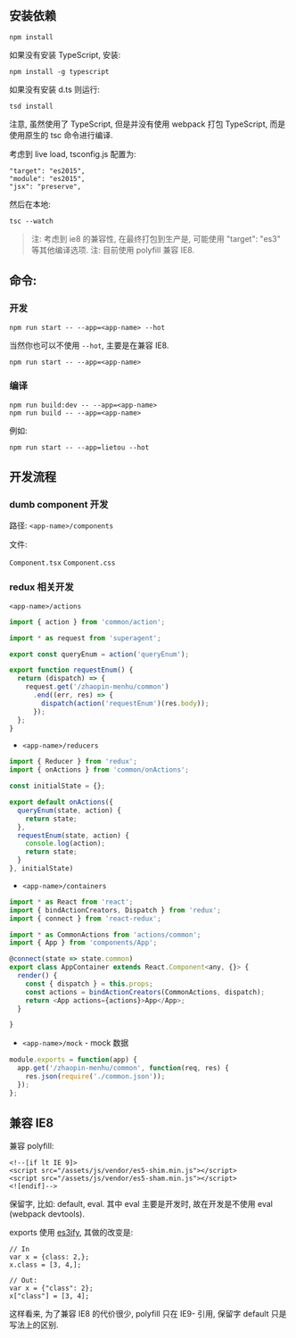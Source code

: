 ## 安装依赖

```
npm install
```

如果没有安装 TypeScript, 安装:

```
npm install -g typescript
```

如果没有安装 d.ts 则运行:

```
tsd install
```

注意, 虽然使用了 TypeScript, 但是并没有使用 webpack 打包 TypeScript, 而是使用原生的 tsc 命令进行编译.

考虑到 live load, tsconfig.js 配置为:

```
"target": "es2015",
"module": "es2015",
"jsx": "preserve",
```

然后在本地:

```
tsc --watch
```

> 注: 考虑到 ie8 的兼容性, 在最终打包到生产是, 可能使用 "target": "es3" 等其他编译选项.
> 注: 目前使用 polyfill 兼容 IE8.

## 命令:

### 开发

```
npm run start -- --app=<app-name> --hot
```

当然你也可以不使用 `--hot`, 主要是在兼容 IE8.

```
npm run start -- --app=<app-name>
```

### 编译
```
npm run build:dev -- --app=<app-name>
npm run build -- --app=<app-name>
```

例如:

```
npm run start -- --app=lietou --hot
```

## 开发流程

### dumb component 开发

路径: `<app-name>/components`

文件:

`Component.tsx`
`Component.css`

### redux 相关开发

`<app-name>/actions`

```js
import { action } from 'common/action';

import * as request from 'superagent';

export const queryEnum = action('queryEnum');

export function requestEnum() {
  return (dispatch) => {
    request.get('/zhaopin-menhu/common')
      .end((err, res) => {
        dispatch(action('requestEnum')(res.body));
      });
  };
}
```

- `<app-name>/reducers`

```js
import { Reducer } from 'redux';
import { onActions } from 'common/onActions';

const initialState = {};

export default onActions({
  queryEnum(state, action) {
    return state;
  },
  requestEnum(state, action) {
    console.log(action);
    return state;
  }
}, initialState)
```

- `<app-name>/containers` 

```js
import * as React from 'react';
import { bindActionCreators, Dispatch } from 'redux';
import { connect } from 'react-redux';

import * as CommonActions from 'actions/common';
import { App } from 'components/App';

@connect(state => state.common)
export class AppContainer extends React.Component<any, {}> {
  render() {
    const { dispatch } = this.props;
    const actions = bindActionCreators(CommonActions, dispatch);
    return <App actions={actions}>App</App>;
  }

}
```

- `<app-name>/mock` - mock 数据

```js
module.exports = function(app) {
  app.get('/zhaopin-menhu/common', function(req, res) {
    res.json(require('./common.json'));
  });
};
```

## 兼容 IE8

兼容 polyfill:

```
<!--[if lt IE 9]>
<script src="/assets/js/vendor/es5-shim.min.js"></script>
<script src="/assets/js/vendor/es5-sham.min.js"></script>
<![endif]-->
```

保留字, 比如: default, eval. 其中 eval 主要是开发时, 故在开发是不使用 eval (webpack devtools).

exports 使用 [es3ify](https://github.com/spicyj/es3ify), 其做的改变是:

```
// In
var x = {class: 2,};
x.class = [3, 4,];

// Out:
var x = {"class": 2};
x["class"] = [3, 4];
```

这样看来, 为了兼容 IE8 的代价很少, polyfill 只在 IE9- 引用, 保留字 default 只是写法上的区别.
